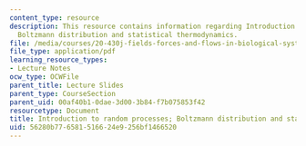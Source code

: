 ```yaml
---
content_type: resource
description: This resource contains information regarding Introduction to random processes;
  Boltzmann distribution and statistical thermodynamics.
file: /media/courses/20-430j-fields-forces-and-flows-in-biological-systems-fall-2015/56280b776581516624e9256bf1466520_MIT20_430JF15_Lecture2.pdf
file_type: application/pdf
learning_resource_types:
- Lecture Notes
ocw_type: OCWFile
parent_title: Lecture Slides
parent_type: CourseSection
parent_uid: 00af40b1-0dae-3d00-3b84-f7b075853f42
resourcetype: Document
title: Introduction to random processes; Boltzmann distribution and statistical
uid: 56280b77-6581-5166-24e9-256bf1466520
---
```

